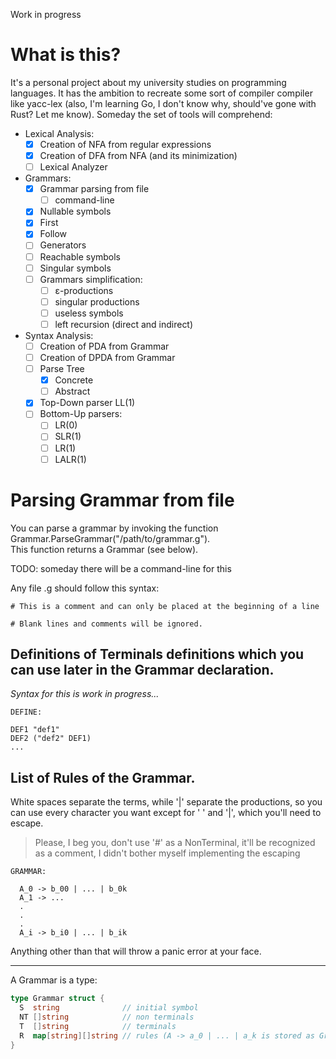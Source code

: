 Work in progress

# What is this?
It's a personal project about my university studies on programming languages. 
It has the ambition to recreate some sort of compiler compiler like yacc-lex (also, I'm learning Go, I don't know why, should've gone with Rust? Let me know). 
Someday the set of tools will comprehend:
- Lexical Analysis:
  -  [x] Creation of NFA from regular expressions
  -  [x] Creation of DFA from NFA (and its minimization)
  -  [ ] Lexical Analyzer
- Grammars:
  - [x] Grammar parsing from file
    - [ ] command-line
  - [x] Nullable symbols
  - [x] First
  - [x] Follow
  - [ ] Generators
  - [ ] Reachable symbols
  - [ ] Singular symbols
  - [ ] Grammars simplification:
    - [ ] ε-productions
    - [ ] singular productions
    - [ ] useless symbols
    - [ ] left recursion (direct and indirect)
    
- Syntax Analysis:
  - [ ] Creation of PDA from Grammar
  - [ ] Creation of DPDA from Grammar
  - [ ] Parse Tree
    - [x] Concrete
    - [ ] Abstract
  - [x] Top-Down parser LL(1)
  - [ ] Bottom-Up parsers:
    - [ ] LR(0)
    - [ ] SLR(1)
    - [ ] LR(1)
    - [ ] LALR(1)

# Parsing Grammar from file

You can parse a grammar by invoking the function Grammar.ParseGrammar("/path/to/grammar.g").  
This function returns a Grammar (see below).

TODO: someday there will be a command-line for this

Any file .g should follow this syntax:  
```
# This is a comment and can only be placed at the beginning of a line

# Blank lines and comments will be ignored.
```

## Definitions of Terminals definitions which you can use later in the Grammar declaration.

_Syntax for this is work in progress..._ 
```
DEFINE:

DEF1 "def1"
DEF2 ("def2" DEF1)
...
```

## List of Rules of the Grammar.

White spaces separate the terms, while '|' separate the productions, so you can use every character you want except for ' ' and '|', which you'll need to escape.

> Please, I beg you, don't use '#' as a NonTerminal, it'll be recognized as a comment, I didn't bother myself implementing the escaping

```
GRAMMAR:

  A_0 -> b_00 | ... | b_0k
  A_1 -> ...
  .
  .
  .
  A_i -> b_i0 | ... | b_ik

```

Anything other than that will throw a panic error at your face.

--------------

A Grammar is a type:
```go
type Grammar struct {
  S  string              // initial symbol
  NT []string            // non terminals
  T  []string            // terminals
  R  map[string][]string // rules (A -> a_0 | ... | a_k is stored as Grammar.R[A] = [a_0 ... a_k])
}
```
